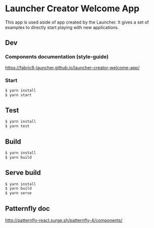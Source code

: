 # Launcher Creator Welcome App

This app is used aside of app created by the Launcher. It gives a set of examples to directly start playing with new applications.

## Dev

### Components documentation (style-guide)
https://fabric8-launcher.github.io/launcher-creator-welcome-app/

### Start
```bash
$ yarn install
$ yarn start
```

## Test

```bash
$ yarn install
$ yarn test
```

## Build

```bash
$ yarn install
$ yarn build
```

## Serve build

```bash
$ yarn install
$ yarn build
$ yarn serve
```

## Patternfly doc
http://patternfly-react.surge.sh/patternfly-4/components/


